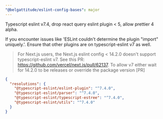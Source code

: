 ```yaml
---
"@belgattitude/eslint-config-bases": major
---
```


Typescript eslint v7.4, drop react query eslint plugin < 5, allow prettier 4 alpha.

If you encounter issues like 'ESLint couldn't determine the plugin "import" uniquely.'. Ensure
that other plugins are on typescript-eslint v7 as well. 

> For Next.js users, the Next.js eslint config < 14.2.0 doesn't support typescript-eslint v7.
> See this PR: https://github.com/vercel/next.js/pull/62137. To allow v7 either wait for 
> 14.2.0 to be releases or override the package version
[PR]

```json
{
  "resolutions": {
    "@typescript-eslint/eslint-plugin": "^7.4.0",
    "@typescript-eslint/parser": "^7.4.0",
    "@typescript-eslint/typescript-estree": "^7.4.0",
    "@typescript-eslint/utils": "^7.4.0"
  }
}
```
